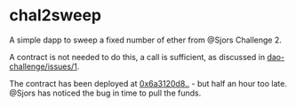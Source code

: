 # chal2sweep

A simple dapp to sweep a fixed number of ether from @Sjors Challenge 2.

A contract is not needed to do this, a call is sufficient, as discussed
in [dao-challenge/issues/1](https://github.com/Sjors/dao-challenge/issues/1).

The contract has been deployed at
[0x6a3120d8..](https://etherscan.io/address/0x6a3120d8a66fe96eb260cce4b6da02e7835b8426) -
but half an hour too late. @Sjors has noticed the bug in time to pull the funds.
